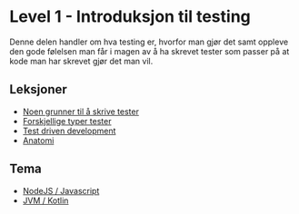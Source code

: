 Level 1 - Introduksjon til testing
==================================

Denne delen handler om hva testing er, hvorfor man gjør det samt oppleve den gode følelsen man får i magen
av å ha skrevet tester som passer på at kode man har skrevet gjør det man vil. 


Leksjoner
---------
 * [Noen grunner til å skrive tester](lessons/01-hvorfor.md)
 * [Forskjellige typer tester](lessons/02-typer.md)
 * [Test driven development](lessons/03-tdd.md)
 * [Anatomi](lessons/04-anatomi.md)

Tema
----
 * [NodeJS / Javascript](node/README.md)
 * [JVM / Kotlin](jvm/README.md)